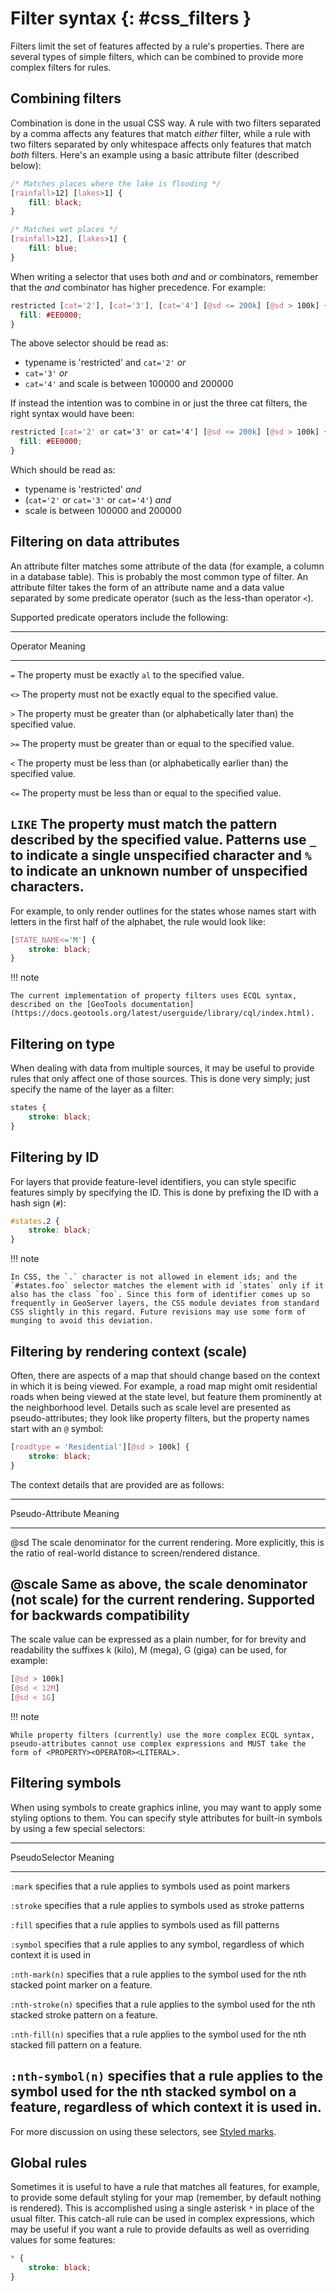 # Filter syntax {: #css_filters }

Filters limit the set of features affected by a rule's properties. There are several types of simple filters, which can be combined to provide more complex filters for rules.

## Combining filters

Combination is done in the usual CSS way. A rule with two filters separated by a comma affects any features that match *either* filter, while a rule with two filters separated by only whitespace affects only features that match *both* filters. Here's an example using a basic attribute filter (described below):

``` css
/* Matches places where the lake is flooding */
[rainfall>12] [lakes>1] {
    fill: black;
}

/* Matches wet places */
[rainfall>12], [lakes>1] {
    fill: blue;
}
```

When writing a selector that uses both *and* and *or* combinators, remember that the *and* combinator has higher precedence. For example:

``` css
restricted [cat='2'], [cat='3'], [cat='4'] [@sd <= 200k] [@sd > 100k] {
  fill: #EE0000;
}
```

The above selector should be read as:

-   typename is 'restricted' and `cat='2'` *or*
-   `cat='3'` *or*
-   `cat='4'` and scale is between 100000 and 200000

If instead the intention was to combine in or just the three cat filters, the right syntax would have been:

``` css
restricted [cat='2' or cat='3' or cat='4'] [@sd <= 200k] [@sd > 100k] {
  fill: #EE0000;
}
```

Which should be read as:

-   typename is 'restricted' *and*
-   (`cat='2'` or `cat='3'` or `cat='4'`) *and*
-   scale is between 100000 and 200000

## Filtering on data attributes

An attribute filter matches some attribute of the data (for example, a column in a database table). This is probably the most common type of filter. An attribute filter takes the form of an attribute name and a data value separated by some predicate operator (such as the less-than operator `<`).

Supported predicate operators include the following:

  ---------------------------------------------------------------------------------------------------------------------------------------------------------------------------------------------------------------
  Operator   Meaning
  ---------- ----------------------------------------------------------------------------------------------------------------------------------------------------------------------------------------------------
  `=`        The property must be exactly `al` to the specified value.

  `<>`       The property must not be exactly equal to the specified value.

  `>`        The property must be greater than (or alphabetically later than) the specified value.

  `>=`       The property must be greater than or equal to the specified value.

  `<`        The property must be less than (or alphabetically earlier than) the specified value.

  `<=`       The property must be less than or equal to the specified value.

  `LIKE`     The property must match the pattern described by the specified value. Patterns use `_` to indicate a single unspecified character and `%` to indicate an unknown number of unspecified characters.
  ---------------------------------------------------------------------------------------------------------------------------------------------------------------------------------------------------------------

For example, to only render outlines for the states whose names start with letters in the first half of the alphabet, the rule would look like:

``` css
[STATE_NAME<='M'] {
    stroke: black;
}
```

!!! note

    The current implementation of property filters uses ECQL syntax, described on the [GeoTools documentation](https://docs.geotools.org/latest/userguide/library/cql/index.html).

## Filtering on type

When dealing with data from multiple sources, it may be useful to provide rules that only affect one of those sources. This is done very simply; just specify the name of the layer as a filter:

``` css
states {
    stroke: black;
}
```

## Filtering by ID

For layers that provide feature-level identifiers, you can style specific features simply by specifying the ID. This is done by prefixing the ID with a hash sign (`#`):

``` css
#states.2 {
    stroke: black;
}
```

!!! note

    In CSS, the `.` character is not allowed in element ids; and the `#states.foo` selector matches the element with id `states` only if it also has the class `foo`. Since this form of identifier comes up so frequently in GeoServer layers, the CSS module deviates from standard CSS slightly in this regard. Future revisions may use some form of munging to avoid this deviation.

## Filtering by rendering context (scale)

Often, there are aspects of a map that should change based on the context in which it is being viewed. For example, a road map might omit residential roads when being viewed at the state level, but feature them prominently at the neighborhood level. Details such as scale level are presented as pseudo-attributes; they look like property filters, but the property names start with an `@` symbol:

``` css
[roadtype = 'Residential'][@sd > 100k] {
    stroke: black;
}
```

The context details that are provided are as follows:

  ------------------------------------------------------------------------------------------------------------------------------------------------------------
  Pseudo-Attribute   Meaning
  ------------------ -----------------------------------------------------------------------------------------------------------------------------------------
  @sd               The scale denominator for the current rendering. More explicitly, this is the ratio of real-world distance to screen/rendered distance.

  @scale            Same as above, the scale denominator (not scale) for the current rendering. Supported for backwards compatibility
  ------------------------------------------------------------------------------------------------------------------------------------------------------------

The scale value can be expressed as a plain number, for for brevity and readability the suffixes k (kilo), M (mega), G (giga) can be used, for example:

``` css
[@sd > 100k]
[@sd < 12M]
[@sd < 1G]
```

!!! note

    While property filters (currently) use the more complex ECQL syntax, pseudo-attributes cannot use complex expressions and MUST take the form of <PROPERTY><OPERATOR><LITERAL>.

## Filtering symbols

When using symbols to create graphics inline, you may want to apply some styling options to them. You can specify style attributes for built-in symbols by using a few special selectors:

  ------------------------------------------------------------------------------------------------------------------------------------------------------------
  PseudoSelector        Meaning
  --------------------- --------------------------------------------------------------------------------------------------------------------------------------
  `:mark`               specifies that a rule applies to symbols used as point markers

  `:stroke`             specifies that a rule applies to symbols used as stroke patterns

  `:fill`               specifies that a rule applies to symbols used as fill patterns

  `:symbol`             specifies that a rule applies to any symbol, regardless of which context it is used in

  `:nth-mark(n)`        specifies that a rule applies to the symbol used for the nth stacked point marker on a feature.

  `:nth-stroke(n)`      specifies that a rule applies to the symbol used for the nth stacked stroke pattern on a feature.

  `:nth-fill(n)`        specifies that a rule applies to the symbol used for the nth stacked fill pattern on a feature.

  `:nth-symbol(n)`      specifies that a rule applies to the symbol used for the nth stacked symbol on a feature, regardless of which context it is used in.
  ------------------------------------------------------------------------------------------------------------------------------------------------------------

For more discussion on using these selectors, see [Styled marks](styledmarks.md).

## Global rules

Sometimes it is useful to have a rule that matches all features, for example, to provide some default styling for your map (remember, by default nothing is rendered). This is accomplished using a single asterisk `*` in place of the usual filter. This catch-all rule can be used in complex expressions, which may be useful if you want a rule to provide defaults as well as overriding values for some features:

``` css
* {
    stroke: black;
}
```
